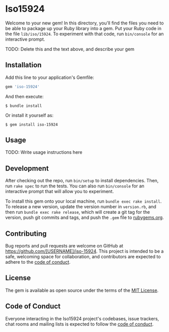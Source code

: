 # Iso15924

Welcome to your new gem! In this directory, you'll find the files you need to be able to package up your Ruby library into a gem. Put your Ruby code in the file `lib/iso/15924`. To experiment with that code, run `bin/console` for an interactive prompt.

TODO: Delete this and the text above, and describe your gem

## Installation

Add this line to your application's Gemfile:

```ruby
gem 'iso-15924'
```

And then execute:

    $ bundle install

Or install it yourself as:

    $ gem install iso-15924

## Usage

TODO: Write usage instructions here

## Development

After checking out the repo, run `bin/setup` to install dependencies. Then, run `rake spec` to run the tests. You can also run `bin/console` for an interactive prompt that will allow you to experiment.

To install this gem onto your local machine, run `bundle exec rake install`. To release a new version, update the version number in `version.rb`, and then run `bundle exec rake release`, which will create a git tag for the version, push git commits and tags, and push the `.gem` file to [rubygems.org](https://rubygems.org).

## Contributing

Bug reports and pull requests are welcome on GitHub at https://github.com/[USERNAME]/iso-15924. This project is intended to be a safe, welcoming space for collaboration, and contributors are expected to adhere to the [code of conduct](https://github.com/[USERNAME]/iso-15924/blob/master/CODE_OF_CONDUCT.md).


## License

The gem is available as open source under the terms of the [MIT License](https://opensource.org/licenses/MIT).

## Code of Conduct

Everyone interacting in the Iso15924 project's codebases, issue trackers, chat rooms and mailing lists is expected to follow the [code of conduct](https://github.com/[USERNAME]/iso-15924/blob/master/CODE_OF_CONDUCT.md).
